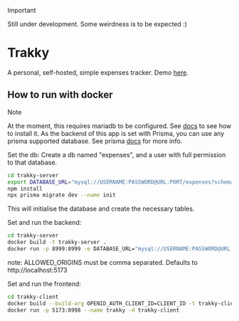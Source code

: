 > [!IMPORTANT]  
> Still under development. Some weirdness is to be expected :)

# Trakky

A personal, self-hosted, simple expenses tracker.
Demo [here](https://trakky.pages.dev).

## How to run with docker

> [!NOTE]  
> At the moment, this requires mariadb to be configured. See [docs](https://mariadb.org/documentation/) to see how to install it.
> As the backend of this app is set with Prisma, you can use any prisma supported database. See prisma [docs](https://www.prisma.io/docs/getting-started/quickstart) for more info.

Set the db:
Create a db named "expenses", and a user with full permission to that database.
```bash
cd trakky-server
export DATABASE_URL="mysql://USERNAME:PASSWORD@URL:PORT/expenses?schema=public"
npm install
npx prisma migrate dev --name init
```
This will initialise the database and create the necessary tables.

Set and run the backend:
```bash
cd trakky-server
docker build -t trakky-server .
docker run -p 8999:8999 -e DATABASE_URL="mysql://USERNAME:PASSWORD@URL:PORT/expenses?schema=public" --name -e AUTH_USERINFO_URL=authentik_user_url -e ALLOWED_ORIGINS="http://localhost,http://some-url.localdomain" trakky-server -d trakky-server 
```

note: ALLOWED_ORIGINS must be comma separated. Defaults to http://localhost:5173

Set and run the frontend:
```bash
cd trakky-client
docker build --build-arg OPENID_AUTH_CLIENT_ID=CLIENT_ID -t trakky-client .
docker run -p 5173:8998 --name trakky -d trakky-client
```